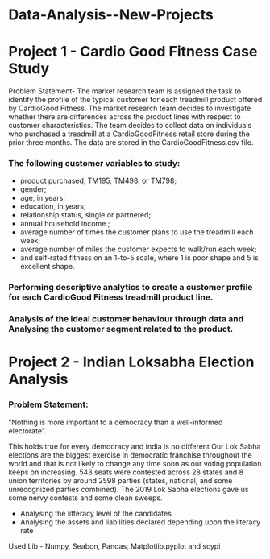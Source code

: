 # Data-Analysis--New-Projects

# Project 1 - Cardio Good Fitness Case Study 

Problem Statement- The market research team is assigned the task to identify the profile of the typical customer for each treadmill product offered by CardioGood Fitness. The market research team decides to investigate whether there are differences across the product lines with respect to customer characteristics. The team decides to collect data on individuals who purchased a treadmill at a CardioGoodFitness retail store during the prior three months. The data are stored in the CardioGoodFitness.csv file.

### The following customer variables to study: 
  - product purchased, TM195, TM498, or TM798; 
  - gender; 
  - age, in years; 
  - education, in years; 
  - relationship status, single or partnered; 
  - annual household income ; 
  - average number of times the customer plans to use the treadmill each week; 
  - average number of miles the customer expects to walk/run each week; 
  - and self-rated fitness on an 1-to-5 scale, where 1 is poor shape and 5 is excellent shape.

### Performing descriptive analytics to create a customer profile for each CardioGood Fitness treadmill product line.

### Analysis of the ideal customer behaviour through data and Analysing the customer segment related to the product. 

# Project 2 - Indian Loksabha Election Analysis

### Problem Statement:

“Nothing is more important to a democracy than a well-informed electorate”.

This holds true for every democracy and India is no different Our Lok Sabha elections are the biggest exercise in democratic franchise throughout the world and that is not likely to change any time soon as our voting population keeps on increasing. 543 seats were contested across 28 states and 8 union territories by around 2598 parties (states, national, and some unrecognized parties combined). The 2019 Lok Sabha elections gave us some nervy contests and some clean sweeps.


- Analysing the litteracy level of the candidates 
- Analysing the assets and liabilities declared depending upon the literacy rate

Used Lib - Numpy, Seabon, Pandas, Matplotlib.pyplot and scypi
